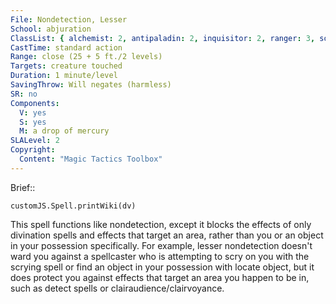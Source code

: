 ```yaml
---
File: Nondetection, Lesser
School: abjuration
ClassList: { alchemist: 2, antipaladin: 2, inquisitor: 2, ranger: 3, sorcerer: 2, wizard: 2, summoner: 2, unchained summoner: 2 }
CastTime: standard action
Range: close (25 + 5 ft./2 levels)
Targets: creature touched
Duration: 1 minute/level
SavingThrow: Will negates (harmless)
SR: no
Components:
  V: yes
  S: yes
  M: a drop of mercury
SLALevel: 2
Copyright:
  Content: "Magic Tactics Toolbox"
---
```

Brief:: 

```dataviewjs
customJS.Spell.printWiki(dv)
```

This spell functions like nondetection, except it blocks the effects of only divination spells and effects that target an area, rather than you or an object in your possession specifically. For example, lesser nondetection doesn't ward you against a spellcaster who is attempting to scry on you with the scrying spell or find an object in your possession with locate object, but it does protect  you against effects that target an area you happen to be in, such as detect spells or clairaudience/clairvoyance.
